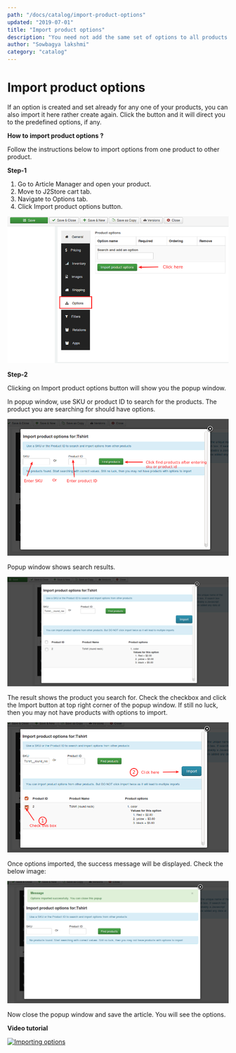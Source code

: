 ```yaml
---
path: "/docs/catalog/import-product-options"
updated: "2019-07-01"
title: "Import product options"
description: "You need not add the same set of options to all products. You can import them from one product."
author: "Sowbagya lakshmi"
category: "catalog"
---
```

# Import product options
If an option is created and set already for any one of your products, you can also import it here rather create again. Click the button and it will direct you to the predefined options, if any.

 **How to import product options ?**

Follow the instructions below to import options from one product to other product.

**Step-1**

1. Go to Article Manager and open your product.
2. Move to J2Store cart tab.
3. Navigate to Options tab.
4. Click Import product options button.

![Options tab](../../images/catalog/import-pro-options/import-option-options-tab.png)

**Step-2**

Clicking on Import product options button will show you the popup window.

In popup window, use SKU or product ID to search for the products. The product you are searching for should have options.

![SKU or product id based import](../../images/catalog/import-pro-options/import-option-sku.png)

Popup window shows search results.

![Results](../../images/catalog/import-pro-options/import-option-search-res.png)

The result shows the product you search for. Check the checkbox and click the Import button at top right corner of the popup window. If still no luck, then you may not have products with options to import.

![Check options to be imported](../../images/catalog/import-pro-options/import-option-check-opt.png)

Once options imported, the success message will be displayed. Check the below image:

![Success message](../../images/catalog/import-pro-options/import-option-success.png)

Now close the popup window and save the article. You will see the options.

**Video tutorial**

[![Importing options](https://img.youtube.com/vi/51J1UkeRu3Y/0.jpg)](https://youtu.be/8JEwcpNdBBY "Importing options")

